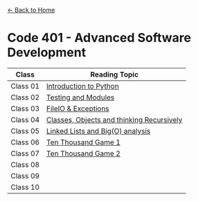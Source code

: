 [&leftarrow; Back to Home](../README.md)
# Code 401 - Advanced Software Development

| Class    | Reading Topic                                                         |
|----------|-----------------------------------------------------------------------|
| Class 01 | [Introduction to Python](Class-01.md)                                 |
| Class 02 | [Testing and Modules](Class-02.md)                                   |
| Class 03 | [FileIO & Exceptions](Class-03.md)                                   |
| Class 04 | [Classes, Objects and thinking Recursively](Class-04.md)             |
| Class 05 | [Linked Lists and Big(O) analysis](Class-05.md)                      |
| Class 06 | [Ten Thousand Game 1](Class-06.md)                                   |
| Class 07 | [Ten Thousand Game 2](Class-07.md)                                                                      |
| Class 08 |                                                                       |
| Class 09 |                                                                       |
| Class 10 |                                                                       |


